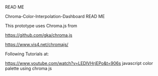 READ ME

Chroma-Color-Interpolation-Dashboard READ ME

This prototype uses Chroma.js from 

https://github.com/gka/chroma.js

https://www.vis4.net/chromajs/


Following Tutorials at:

https://www.youtube.com/watch?v=LEDlVHrjEPo&t=906s
javascript color palette using chroma js





